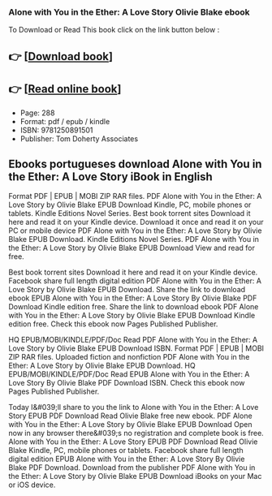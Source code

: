 ### Alone with You in the Ether: A Love Story Olivie Blake ebook

To Download or Read This book click on the link button below :

## 👉  [**[Download book](http://filesbooks.info/download.php?group=book&from=github.com&id=653916&lnk=1064 "Download book")**]

## 👉  [**[Read online book](http://filesbooks.info/download.php?group=book&from=github.com&id=653916&lnk=1064 "Read online book")**]


* Page: 288
* Format: pdf / epub / kindle
* ISBN: 9781250891501
* Publisher: Tom Doherty Associates



## Ebooks portugueses download Alone with You in the Ether: A Love Story iBook in English


Format PDF | EPUB | MOBI ZIP RAR files. PDF Alone with You in the Ether: A Love Story by Olivie Blake EPUB Download Kindle, PC, mobile phones or tablets. Kindle Editions Novel Series. Best book torrent sites Download it here and read it on your Kindle device. Download it once and read it on your PC or mobile device PDF Alone with You in the Ether: A Love Story by Olivie Blake EPUB Download. Kindle Editions Novel Series. PDF Alone with You in the Ether: A Love Story by Olivie Blake EPUB Download View and read for free.

Best book torrent sites Download it here and read it on your Kindle device. Facebook share full length digital edition PDF Alone with You in the Ether: A Love Story by Olivie Blake EPUB Download. Share the link to download ebook EPUB Alone with You in the Ether: A Love Story By Olivie Blake PDF Download Kindle edition free. Share the link to download ebook PDF Alone with You in the Ether: A Love Story by Olivie Blake EPUB Download Kindle edition free. Check this ebook now Pages Published Publisher.

HQ EPUB/MOBI/KINDLE/PDF/Doc Read PDF Alone with You in the Ether: A Love Story by Olivie Blake EPUB Download ISBN. Format PDF | EPUB | MOBI ZIP RAR files. Uploaded fiction and nonfiction PDF Alone with You in the Ether: A Love Story by Olivie Blake EPUB Download. HQ EPUB/MOBI/KINDLE/PDF/Doc Read EPUB Alone with You in the Ether: A Love Story By Olivie Blake PDF Download ISBN. Check this ebook now Pages Published Publisher.

Today I&amp;#039;ll share to you the link to Alone with You in the Ether: A Love Story EPUB PDF Download Read Olivie Blake free new ebook. PDF Alone with You in the Ether: A Love Story by Olivie Blake EPUB Download Open now in any browser there&amp;#039;s no registration and complete book is free. Alone with You in the Ether: A Love Story EPUB PDF Download Read Olivie Blake Kindle, PC, mobile phones or tablets. Facebook share full length digital edition EPUB Alone with You in the Ether: A Love Story By Olivie Blake PDF Download. Download from the publisher PDF Alone with You in the Ether: A Love Story by Olivie Blake EPUB Download iBooks on your Mac or iOS device.





